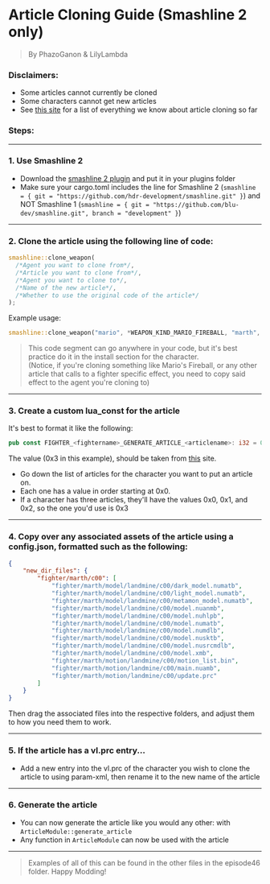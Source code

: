 # Article Cloning Guide (Smashline 2 **only**)
> By PhazoGanon & LilyLambda
### Disclaimers:
- Some articles cannot currently be cloned
- Some characters cannot get new articles
- See [this site](https://github.com/CSharpM7/ArticleCloningInfo) for a list of everything we know about article cloning so far

### Steps: 
___
### 1. Use Smashline 2  
- Download the [smashline 2 plugin](https://github.com/HDR-Development/smashline/releases) and put it in your plugins folder  
- Make sure your cargo.toml includes the line for Smashline 2 (`smashline = { git = "https://github.com/hdr-development/smashline.git" }`) and NOT Smashline 1 (`smashline = { git = "https://github.com/blu-dev/smashline.git", branch = "development" }`)
___
### 2. Clone the article using the following line of code:  
```rust
smashline::clone_weapon(
  /*Agent you want to clone from*/,
  /*Article you want to clone from*/,
  /*Agent you want to clone to*/,
  /*Name of the new article*/,
  /*Whether to use the original code of the article*/
);
```
Example usage:
```rust
smashline::clone_weapon("mario", *WEAPON_KIND_MARIO_FIREBALL, "marth", "landmine", true);
```
> This code segment can go anywhere in your code, but it's best practice do it in the install section for the character.  
(Notice, if you're cloning something like Mario's Fireball, or any other article that calls to a fighter specific effect, you need to copy said effect to the agent you're cloning to)
___
### 3. Create a custom lua_const for the article  
It's best to format it like the following:  
```rust
pub const FIGHTER_<fightername>_GENERATE_ARTICLE_<articlename>: i32 = 0x3;
```
The value (0x3 in this example), should be taken from [this](https://github.com/ultimate-research/param-labels/blob/master/articles/Labels.txt) site.
- Go down the list of articles for the character you want to put an article on.
- Each one has a value in order starting at 0x0.
- If a character has three articles, they'll have the values 0x0, 0x1, and 0x2, so the one you'd use is 0x3
___
### 4. Copy over any associated assets of the article using a config.json, formatted such as the following:
```json
{
    "new_dir_files": {
        "fighter/marth/c00": [
            "fighter/marth/model/landmine/c00/dark_model.numatb",
            "fighter/marth/model/landmine/c00/light_model.numatb",
            "fighter/marth/model/landmine/c00/metamon_model.numatb",
            "fighter/marth/model/landmine/c00/model.nuanmb",
            "fighter/marth/model/landmine/c00/model.nuhlpb",
            "fighter/marth/model/landmine/c00/model.numatb",
            "fighter/marth/model/landmine/c00/model.numdlb",
            "fighter/marth/model/landmine/c00/model.nusktb",
            "fighter/marth/model/landmine/c00/model.nusrcmdlb",
            "fighter/marth/model/landmine/c00/model.xmb",
            "fighter/marth/motion/landmine/c00/motion_list.bin",
            "fighter/marth/motion/landmine/c00/main.nuamb",
            "fighter/marth/motion/landmine/c00/update.prc"
        ]
    }
}
```
Then drag the associated files into the respective folders, and adjust them to how you need them to work.
___
### 5. If the article has a vl.prc entry... 
- Add a new entry into the vl.prc of the character you wish to clone the article to using param-xml, then rename it to the new name of the article
___
### 6. Generate the article
- You can now generate the article like you would any other: with `ArticleModule::generate_article`
- Any function in `ArticleModule` can now be used with the article
___
> Examples of all of this can be found in the other files in the episode46 folder. Happy Modding!
